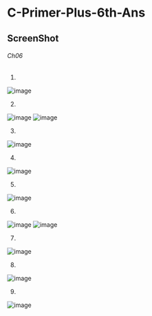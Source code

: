 # C-Primer-Plus-6th-Ans

## **ScreenShot**


###### Ch06

1.
![image](https://user-images.githubusercontent.com/65354319/122032763-8580cf80-ce02-11eb-89c3-6a6d2dced484.png)

2.
![image](https://user-images.githubusercontent.com/65354319/122032927-a9dcac00-ce02-11eb-8a0a-c48ca72ceca6.png)
![image](https://user-images.githubusercontent.com/65354319/122033095-cc6ec500-ce02-11eb-8959-83e27b26aad4.png)

3.
![image](https://user-images.githubusercontent.com/65354319/122033178-e01a2b80-ce02-11eb-806c-7cb25966b59a.png)

4.
![image](https://user-images.githubusercontent.com/65354319/122033291-f7f1af80-ce02-11eb-9a1a-e1db289435e2.png)

5.
![image](https://user-images.githubusercontent.com/65354319/122040850-e8766480-ce0a-11eb-822d-d6f3f6a6d803.png)

6.
![image](https://user-images.githubusercontent.com/65354319/122096171-d7e0e100-ce40-11eb-9520-f621c8392262.png)
![image](https://user-images.githubusercontent.com/65354319/122096241-ed560b00-ce40-11eb-9c16-1a0a39dee6a6.png)

7.
![image](https://user-images.githubusercontent.com/65354319/122164996-224a7800-ceaa-11eb-8782-3220926abba2.png)

8.
![image](https://user-images.githubusercontent.com/65354319/122168143-7e170000-ceae-11eb-8321-e566a1a1a0ba.png)

9.
![image](https://user-images.githubusercontent.com/65354319/122173212-1b286780-ceb4-11eb-8556-14e2a80db8e7.png)


